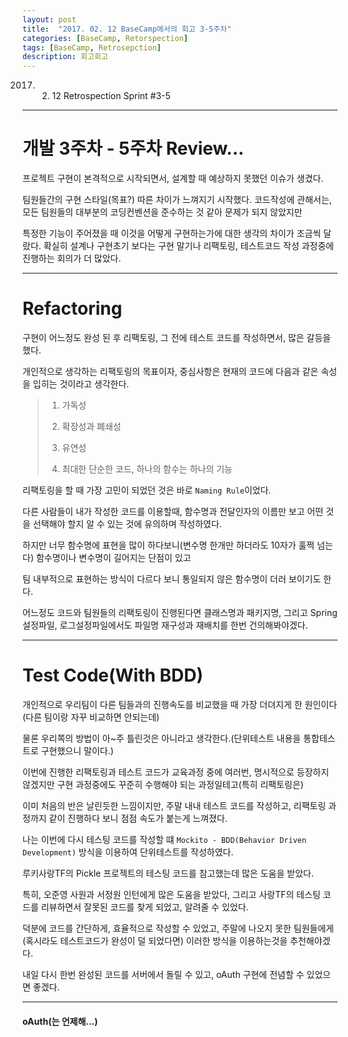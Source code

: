 ```yaml
---
layout: post
title:  "2017. 02. 12 BaseCamp에서의 회고 3-5주차"
categories: [BaseCamp, Retorspection]
tags: [BaseCamp, Retrosepction]
description: 회고회고
---
```


2017. 02. 12 Retrospection Sprint #3-5

---

# 개발 3주차 - 5주차 Review...

프로젝트 구현이 본격적으로 시작되면서, 설계할 때 예상하지 못했던 이슈가 생겼다.

팀원들간의 구현 스타일(목표?) 따른 차이가 느껴지기 시작했다. 코드작성에 관해서는, 모든 팀원들의 대부분의 코딩컨벤션을 준수하는 것 같아 문제가 되지 않았지만

특정한 기능이 주어졌을 때 이것을 어떻게 구현하는가에 대한 생각의 차이가 조금씩 달랐다. 확실히 설계나 구현초기 보다는 구현 말기나 리팩토링, 테스트코드 작성 과정중에 진행하는 회의가 더 많았다.

---

# Refactoring

구현이 어느정도 완성 된 후 리팩토링, 그 전에 테스트 코드를 작성하면서, 많은 갈등을 했다.

개인적으로 생각하는 리팩토링의 목표이자, 중심사항은 현재의 코드에 다음과 같은 속성을 입히는 것이라고 생각한다.


> 1. 가독성
> 
> 2. 확장성과 폐쇄성
> 
> 3. 유연성
> 
> 4. 최대한 단순한 코드, 하나의 함수는 하나의 기능

리팩토링을 할 때 가장 고민이 되었던 것은 바로 `Naming Rule`이었다.

다른 사람들이 내가 작성한 코드를 이용할때, 함수명과 전달인자의 이름만 보고 어떤 것을 선택해야 할지 알 수 있는 것에 유의하며 작성하였다.

하지만 너무 함수명에 표현을 많이 하다보니(변수명 한개만 하더라도 10자가 훌쩍 넘는다) 함수명이나 변수명이 길어지는 단점이 있고

팀 내부적으로 표현하는 방식이 다르다 보니 통일되지 않은 함수명이 더러 보이기도 한다.

어느정도 코드와 팀원들의 리팩토링이 진행된다면 클래스명과 패키지명, 그리고 Spring 설정파일, 로그설정파일에서도 파일명 재구성과 재배치를 한번 건의해봐야겠다.

---

# Test Code(With BDD)

개인적으로 우리팀이 다른 팀들과의 진행속도를 비교했을 때 가장 더뎌지게 한 원인이다(다른 팀이랑 자꾸 비교하면 안되는데)

물론 우리쪽의 방법이 아~주 틀린것은 아니라고 생각한다.(단위테스트 내용을 통합테스트로 구현했으니 말이다.) 

이번에 진행한 리팩토링과 테스트 코드가 교육과정 중에 여러번, 명시적으로 등장하지 않겠지만 구현 과정중에도 꾸준히 수행해야 되는 과정일테고(특히 리팩토링은)

이미 처음의 반은 날린듯한 느낌이지만, 주말 내내 테스트 코드를 작성하고, 리팩토링 과정까지 같이 진행하다 보니 점점 속도가 붙는게 느껴졌다.


나는 이번에 다시 테스팅 코드를 작성할 떄 `Mockito - BDD(Behavior Driven Development)` 방식을 이용하여 단위테스트를 작성하였다.

루키사랑TF의 Pickle 프로젝트의 테스팅 코드를 참고했는데 많은 도움을 받았다.

특히, 오준영 사원과 서정원 인턴에게 많은 도움을 받았다, 그리고 사랑TF의 테스팅 코드를 리뷰하면서 잘못된 코드를 찾게 되었고, 알려줄 수 있었다.

덕분에 코드를 간단하게, 효율적으로 작성할 수 있었고, 주말에 나오지 못한 팀원들에게 (혹시라도 테스트코드가 완성이 덜 되었다면) 이러한 방식을 이용하는것을 추천해야겠다.

내일 다시 한번 완성된 코드를 서버에서 돌릴 수 있고, oAuth 구현에 전념할 수 있었으면 좋겠다.

---

#### oAuth(는 언제해...)
